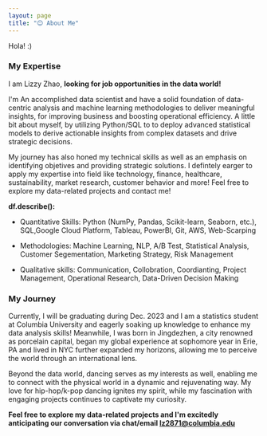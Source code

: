 ```yaml
---
layout: page
title: "😊 About Me"
---
```

Hola!
:)

### My Expertise ###
I am Lizzy Zhao, **looking for job opportunities in the data world!**

I'm An accomplished data scientist and have a solid foundation of data-centric analysis and machine learning methodologies to deliver meaningful insights, for improving business and boosting operational efficiency. A little bit about myself, by utilizing Python/SQL to to deploy advanced statistical models to derive actionable insights from complex datasets and drive strategic decisions. 

My journey has also honed my technical skills as well as an emphasis on identifying objetives and providing strategic solutions. I defintely earger to apply my expertise into field like technology, finance, healthcare, sustainability, market research, customer behavior and more! Feel free to explore my data-related projects and contact me!



**df.describe():**
 - Quantitative Skills: Python (NumPy, Pandas, Scikit-learn, Seaborn, etc.), SQL,Google Cloud Platform, Tableau, PowerBI, Git, AWS, Web-Scarping
   
 - Methodologies: Machine Learning, NLP, A/B Test, Statistical Analysis, Customer Segementation, Marketing Strategy, Risk Management
   
 - Qualitative skills: Communication, Collobration, Coordianting, Project Management, Operational Research, Data-Driven Decision Making

### My Journey ###

Currently, I will be graduating during Dec. 2023 and I am a statistics student at Columbia University and eagerly soaking up knowledge to enhance my data analysis skills! Meanwhile, I was born in Jingdezhen, a city renowned as porcelain capital, began my global experience at sophomore year in Erie, PA and lived in NYC further expanded my horizons, allowing me to perceive the world through an international lens.

Beyond the data world, dancing serves as my interests as well, enabling me to connect with the physical world in a dynamic and rejuvenating way. My love for hip-hop/k-pop dancing ignites my spirit, while my fascination with engaging projects continues to captivate my curiosity.

**Feel free to explore my data-related projects and I'm excitedly anticipating our conversation via chat/email lz2871@columbia.edu**


